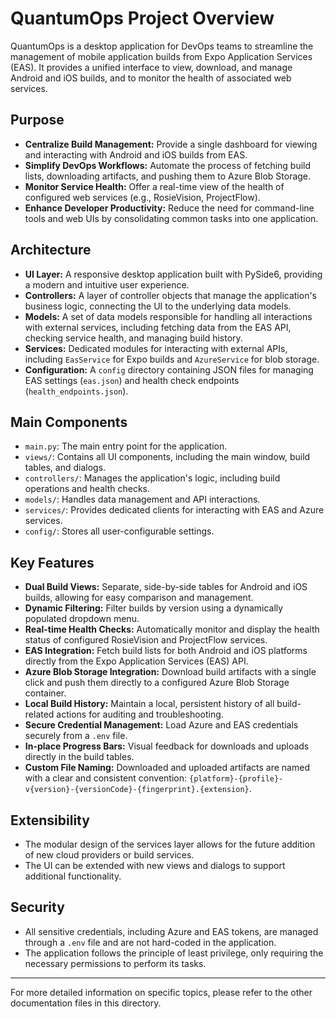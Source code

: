 # QuantumOps Project Overview

QuantumOps is a desktop application for DevOps teams to streamline the management of mobile application builds from Expo Application Services (EAS). It provides a unified interface to view, download, and manage Android and iOS builds, and to monitor the health of associated web services.

## Purpose
- **Centralize Build Management:** Provide a single dashboard for viewing and interacting with Android and iOS builds from EAS.
- **Simplify DevOps Workflows:** Automate the process of fetching build lists, downloading artifacts, and pushing them to Azure Blob Storage.
- **Monitor Service Health:** Offer a real-time view of the health of configured web services (e.g., RosieVision, ProjectFlow).
- **Enhance Developer Productivity:** Reduce the need for command-line tools and web UIs by consolidating common tasks into one application.

## Architecture
- **UI Layer:** A responsive desktop application built with PySide6, providing a modern and intuitive user experience.
- **Controllers:** A layer of controller objects that manage the application's business logic, connecting the UI to the underlying data models.
- **Models:** A set of data models responsible for handling all interactions with external services, including fetching data from the EAS API, checking service health, and managing build history.
- **Services:** Dedicated modules for interacting with external APIs, including `EasService` for Expo builds and `AzureService` for blob storage.
- **Configuration:** A `config` directory containing JSON files for managing EAS settings (`eas.json`) and health check endpoints (`health_endpoints.json`).

## Main Components
- `main.py`: The main entry point for the application.
- `views/`: Contains all UI components, including the main window, build tables, and dialogs.
- `controllers/`: Manages the application's logic, including build operations and health checks.
- `models/`: Handles data management and API interactions.
- `services/`: Provides dedicated clients for interacting with EAS and Azure services.
- `config/`: Stores all user-configurable settings.

## Key Features
- **Dual Build Views:** Separate, side-by-side tables for Android and iOS builds, allowing for easy comparison and management.
- **Dynamic Filtering:** Filter builds by version using a dynamically populated dropdown menu.
- **Real-time Health Checks:** Automatically monitor and display the health status of configured RosieVision and ProjectFlow services.
- **EAS Integration:** Fetch build lists for both Android and iOS platforms directly from the Expo Application Services (EAS) API.
- **Azure Blob Storage Integration:** Download build artifacts with a single click and push them directly to a configured Azure Blob Storage container.
- **Local Build History:** Maintain a local, persistent history of all build-related actions for auditing and troubleshooting.
- **Secure Credential Management:** Load Azure and EAS credentials securely from a `.env` file.
- **In-place Progress Bars:** Visual feedback for downloads and uploads directly in the build tables.
- **Custom File Naming:** Downloaded and uploaded artifacts are named with a clear and consistent convention: `{platform}-{profile}-v{version}-{versionCode}-{fingerprint}.{extension}`.

## Extensibility
- The modular design of the services layer allows for the future addition of new cloud providers or build services.
- The UI can be extended with new views and dialogs to support additional functionality.

## Security
- All sensitive credentials, including Azure and EAS tokens, are managed through a `.env` file and are not hard-coded in the application.
- The application follows the principle of least privilege, only requiring the necessary permissions to perform its tasks.

---
For more detailed information on specific topics, please refer to the other documentation files in this directory.
